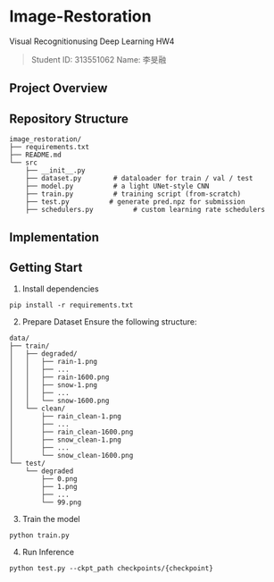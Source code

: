 # Image-Restoration
Visual Recognitionusing Deep Learning HW4
> Student ID: 313551062
> Name: 李旻融

## Project Overview

## Repository Structure

```
image_restoration/
├── requirements.txt
├── README.md
└── src
    ├── __init__.py
    ├── dataset.py        # dataloader for train / val / test
    ├── model.py          # a light UNet-style CNN
    ├── train.py          # training script (from-scratch)
    ├── test.py          # generate pred.npz for submission
    ├── schedulers.py          # custom learning rate schedulers
```

## Implementation

## Getting Start

1. Install dependencies
```
pip install -r requirements.txt
```

2. Prepare Dataset
Ensure the following structure:
```
data/
├── train/
│   ├── degraded/
│   │   ├── rain-1.png
│   │   ├── ...
│   │   ├── rain-1600.png
│   │   ├── snow-1.png
│   │   ├── ...
│   │   └── snow-1600.png
│   └── clean/
│       ├── rain_clean-1.png
│       ├── ...
│       ├── rain_clean-1600.png
│       ├── snow_clean-1.png
│       ├── ...
│       └── snow_clean-1600.png
└── test/
    └── degraded
        ├── 0.png
        ├── 1.png
        ├── ...
        └── 99.png
```

3. Train the model
```
python train.py
```

4. Run Inference
```
python test.py --ckpt_path checkpoints/{checkpoint}
```
